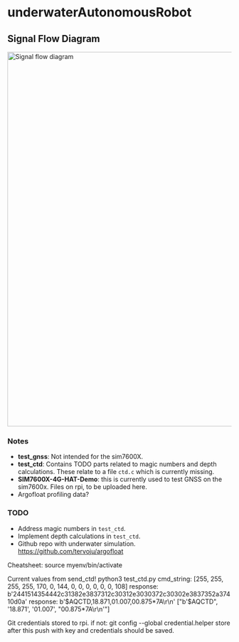 # underwaterAutonomousRobot
## Signal Flow Diagram
<img width="842" alt="Signal flow diagram" src="https://github.com/user-attachments/assets/1a63130f-e5be-4e8b-9620-3fa6df868ee5" />


### Notes
- **test_gnss**: Not intended for the sim7600X.
- **test_ctd**: Contains TODO parts related to magic numbers and depth calculations. These relate to a file `ctd.c` which is currently missing.
- **SIM7600X-4G-HAT-Demo**: this is currently used to test GNSS on the sim7600x. Files on rpi, to be uploaded here.
- Argofloat profiling data? 

### TODO
- Address magic numbers in `test_ctd`.
- Implement depth calculations in `test_ctd`.
- Github repo with underwater simulation. https://github.com/tervoju/argofloat 


Cheatsheet:
source myenv/bin/activate



Current values from send_ctd!
python3 test_ctd.py 
cmd_string: [255, 255, 255, 255, 170, 0, 144, 0, 0, 0, 0, 0, 0, 108]
response: b'2441514354442c31382e3837312c30312e3030372c30302e3837352a37410d0a'
response: b'$AQCTD,18.871,01.007,00.875*7A\r\n'
["b'$AQCTD", '18.871', '01.007', "00.875*7A\\r\\n'"]

Git credentials stored to rpi. if not:
git config --global credential.helper store
after this push with key and credentials should be saved.




